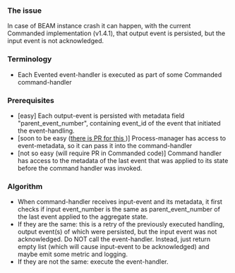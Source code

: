 ### The issue
In case of BEAM instance crash it can happen, with the current Commanded implementation (v1.4.1), that output event is persisted, but the input event is not acknowledged.  

### Terminology
- Each Evented event-handler is executed as part of some Commanded command-handler

### Prerequisites
- [easy] Each output-event is persisted with metadata field "parent_event_number", containing event_id of the event that initiated the event-handling.
- [soon to be easy ([there is PR for this ](https://github.com/commanded/commanded/pull/514))] Process-manager has access to event-metadata, so it can pass it into the command-handler
- [not so easy (will require PR in Commanded code)] Command handler has access to the metadata of the last event that was applied to its state before the command handler was invoked.

### Algorithm
- When command-handler receives input-event and its metadata, it first checks if input event_number is the same as parent_event_number of the last event applied to the aggregate state.
- If they are the same: this is a retry of the previously executed handling, output event(s) of which were persisted, but the input event was not acknowledged. Do NOT call the event-handler. Instead, just return empty list (which will cause input-event to be acknowledged) and maybe emit some metric and logging.
- If they are not the same: execute the event-handler.
